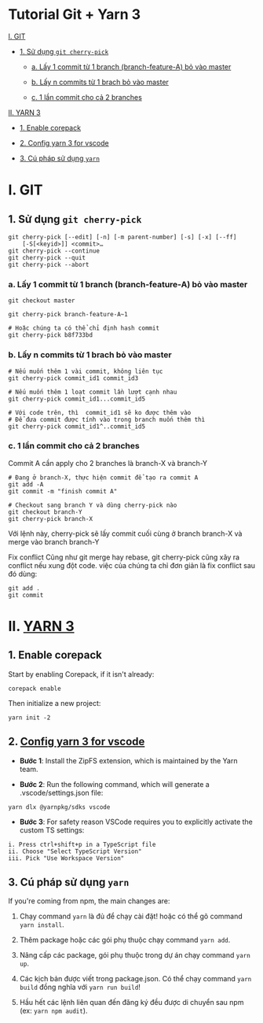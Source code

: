 # Tutorial Git + Yarn 3

[I. GIT](#i-git)

- [1. Sử dụng `git cherry-pick`](#1-sử-dụng-git-cherry-pick)

  - [a. Lấy 1 commit từ 1 branch (branch-feature-A) bỏ vào master](#a-lấy-1-commit-từ-1-branch-branch-feature-a-bỏ-vào-master)

  - [b. Lấy n commits từ 1 brach bỏ vào master](#b-lấy-n-commits-từ-1-brach-bỏ-vào-master)

  - [c. 1 lần commit cho cả 2 branches](#c-1-lần-commit-cho-cả-2-branches)

[II. YARN 3](#ii-yarn-3)

- [1. Enable corepack](#1-enable-corepack)

- [2. Config yarn 3 for vscode](#2-config-yarn-3-for-vscode)

- [3. Cú pháp sử dụng `yarn`](#3-cú-pháp-sử-dụng-yarn)

# I. GIT

## 1. Sử dụng `git cherry-pick`

```
git cherry-pick [--edit] [-n] [-m parent-number] [-s] [-x] [--ff]
    [-S[<keyid>]] <commit>…
git cherry-pick --continue
git cherry-pick --quit
git cherry-pick --abort
```

### a. Lấy 1 commit từ 1 branch (branch-feature-A) bỏ vào master

```
git checkout master

git cherry-pick branch-feature-A~1

# Hoặc chúng ta có thể chỉ định hash commit
git cherry-pick b8f733bd
```

### b. Lấy n commits từ 1 brach bỏ vào master

```
# Nếu muốn thêm 1 vài commit, không liên tục
git cherry-pick commit_id1 commit_id3

# Nếu muốn thêm 1 loạt commit lần lượt cạnh nhau
git cherry-pick commit_id1...commit_id5

# Với code trên, thì  commit_id1 sẽ ko được thêm vào
# Để đưa commit được tính vào trong branch muốn thêm thì
git cherry-pick commit_id1^..commit_id5
```

### c. 1 lần commit cho cả 2 branches

Commit A cần apply cho 2 branches là branch-X và branch-Y

```
# Đang ở branch-X, thực hiện commit để tạo ra commit A
git add -A
git commit -m "finish commit A"

# Checkout sang branch Y và dùng cherry-pick nào
git checkout branch-Y
git cherry-pick branch-X
```

Với lệnh này, cherry-pick sẽ lấy commit cuối cùng ở branch branch-X và merge vào branch branch-Y

Fix conflict
Cũng như git merge hay rebase, git cherry-pick cũng xãy ra conflict nếu xung đột code. việc của chúng ta chỉ đơn giản là fix conflict sau đó dùng:

```
git add .
git commit
```

# II. [YARN 3](https://yarnpkg.com/)

## 1. Enable corepack

Start by enabling Corepack, if it isn't already:

```
corepack enable

```

Then initialize a new project:

```
yarn init -2

```

## 2. [Config yarn 3 for vscode](https://yarnpkg.com/getting-started/editor-sdks)

- **Bước 1**: Install the ZipFS extension, which is maintained by the Yarn team.

- **Bước 2**: Run the following command, which will generate a .vscode/settings.json file:

```
yarn dlx @yarnpkg/sdks vscode
```

- **Bước 3**: For safety reason VSCode requires you to explicitly activate the custom TS settings:

```
i. Press ctrl+shift+p in a TypeScript file
ii. Choose "Select TypeScript Version"
iii. Pick "Use Workspace Version"
```

## 3. Cú pháp sử dụng `yarn`

If you're coming from npm, the main changes are:

1. Chạy command `yarn` là đủ để chạy cài đặt! hoặc có thể gõ command `yarn install`.

2. Thêm package hoặc các gói phụ thuộc chạy command `yarn add`.

3. Nâng cấp các package, gói phụ thuộc trong dự án chạy command `yarn up`.

4. Các kịch bản được viết trong package.json. Có thể chạy command `yarn build` đồng nghĩa với `yarn run build`!

5. Hầu hết các lệnh liên quan đến đăng ký đều được di chuyển sau npm (ex: `yarn npm audit`).
